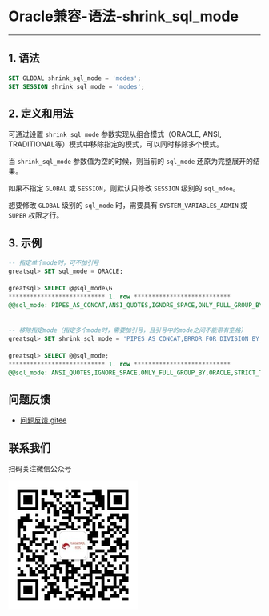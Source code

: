 # Oracle兼容-语法-shrink_sql_mode
---


## 1. 语法

```sql
SET GLBOAL shrink_sql_mode = 'modes';
SET SESSION shrink_sql_mode = 'modes';
```

## 2. 定义和用法


可通过设置 `shrink_sql_mode` 参数实现从组合模式（ORACLE, ANSI, TRADITIONAL等）模式中移除指定的模式，可以同时移除多个模式。

当 `shrink_sql_mode` 参数值为空的时候，则当前的 `sql_mode` 还原为完整展开的结果。

如果不指定 `GLOBAL` 或 `SESSION`，则默认只修改 `SESSION` 级别的 `sql_mdoe`。

想要修改 `GLOBAL` 级别的 `sql_mode` 时，需要具有 `SYSTEM_VARIABLES_ADMIN` 或 `SUPER` 权限才行。


## 3. 示例


```sql
-- 指定单个mode时，可不加引号
greatsql> SET sql_mode = ORACLE;

greatsql> SELECT @@sql_mode\G
*************************** 1. row ***************************
@@sql_mode: PIPES_AS_CONCAT,ANSI_QUOTES,IGNORE_SPACE,ONLY_FULL_GROUP_BY,ORACLE,STRICT_TRANS_TABLES,STRICT_ALL_TABLES,NO_ZERO_IN_DATE,NO_ZERO_DATE,ERROR_FOR_DIVISION_BY_ZERO,NO_ENGINE_SUBSTITUTION


-- 移除指定mode（指定多个mode时，需要加引号，且引号中的mode之间不能带有空格）
greatsql> SET shrink_sql_mode = 'PIPES_AS_CONCAT,ERROR_FOR_DIVISION_BY_ZERO';

greatsql> SELECT @@sql_mode;
*************************** 1. row ***************************
@@sql_mode: ANSI_QUOTES,IGNORE_SPACE,ONLY_FULL_GROUP_BY,ORACLE,STRICT_TRANS_TABLES,STRICT_ALL_TABLES,NO_ZERO_IN_DATE,NO_ZERO_DATE,NO_ENGINE_SUBSTITUTION
```



**问题反馈**
---
- [问题反馈 gitee](https://gitee.com/GreatSQL/GreatSQL-Manual/issues)


**联系我们**
---

扫码关注微信公众号

![greatsql-wx](/greatsql-wx.jpg)

